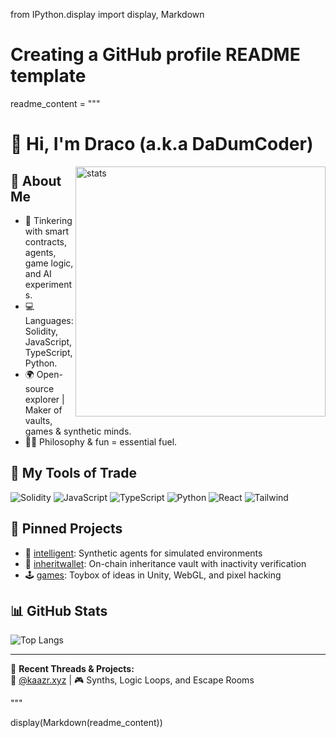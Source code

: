 from IPython.display import display, Markdown

# Creating a GitHub profile README template
readme_content = """
# 👋 Hi, I'm Draco (a.k.a DaDumCoder)

<img align="right" src="https://github-readme-stats.vercel.app/api?username=DaDumCoder&show_icons=true&hide_border=true&theme=radical" alt="stats" width="400"/>

## 🧠 About Me
- 🔬 Tinkering with smart contracts, agents, game logic, and AI experiments.
- 💻 Languages: Solidity, JavaScript, TypeScript, Python.
- 🌍 Open-source explorer | Maker of vaults, games & synthetic minds.
- 🧙‍♂️ Philosophy & fun = essential fuel.

## 🔧 My Tools of Trade
![Solidity](https://img.shields.io/badge/-Solidity-363636?style=flat&logo=solidity)
![JavaScript](https://img.shields.io/badge/-JavaScript-F7DF1E?style=flat&logo=javascript&logoColor=black)
![TypeScript](https://img.shields.io/badge/-TypeScript-007ACC?style=flat&logo=typescript)
![Python](https://img.shields.io/badge/-Python-3776AB?style=flat&logo=python&logoColor=white)
![React](https://img.shields.io/badge/-React-61DAFB?style=flat&logo=react&logoColor=black)
![Tailwind](https://img.shields.io/badge/-TailwindCSS-38B2AC?style=flat&logo=tailwind-css&logoColor=white)

## 📌 Pinned Projects
- 🧠 [intelligent](https://github.com/DaDumCoder/intelligent): Synthetic agents for simulated environments
- 🏦 [inheritwallet](https://github.com/DaDumCoder/InheritWallet): On-chain inheritance vault with inactivity verification
- 🕹 [games](https://github.com/DaDumCoder/games): Toybox of ideas in Unity, WebGL, and pixel hacking

## 📊 GitHub Stats
![Top Langs](https://github-readme-stats.vercel.app/api/top-langs/?username=DaDumCoder&layout=compact&theme=radical)

---

🧵 **Recent Threads & Projects:**  
🔗 [@kaazr.xyz](https://kaazr.xyz) | 🎮 Synths, Logic Loops, and Escape Rooms

"""

display(Markdown(readme_content))
